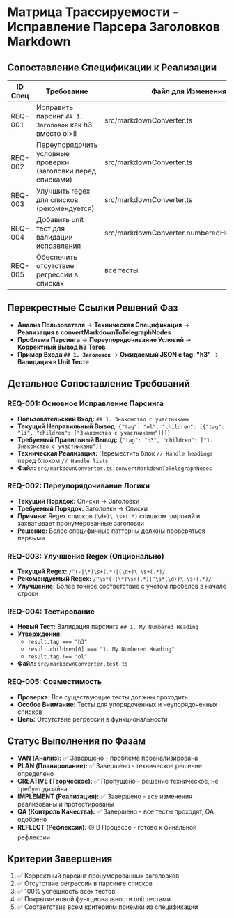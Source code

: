 # Матрица Трассируемости - Исправление Парсера Заголовков Markdown

## Сопоставление Спецификации к Реализации
| ID Спец | Требование                                                   | Файл для Изменения                             | Метод/Функция                   | Статус         | Покрытие Тестами                           |
| ------- | ------------------------------------------------------------ | ---------------------------------------------- | ------------------------------- | -------------- | ------------------------------------------ |
| REQ-001 | Исправить парсинг `## 1. Заголовок` как h3 вместо ol>li      | src/markdownConverter.ts                       | convertMarkdownToTelegraphNodes | ✅ Завершено    | markdownConverter.numberedHeadings.test.ts |
| REQ-002 | Переупорядочить условные проверки (заголовки перед списками) | src/markdownConverter.ts                       | convertMarkdownToTelegraphNodes | ✅ Завершено    | Строки 295-396                             |
| REQ-003 | Улучшить regex для списков (рекомендуется)                   | src/markdownConverter.ts                       | convertMarkdownToTelegraphNodes | 🟡 Рекомендация | Для будущих улучшений                      |
| REQ-004 | Добавить unit тест для валидации исправления                 | src/markdownConverter.numberedHeadings.test.ts | 8 новых тестов                  | ✅ Завершено    | ✅ 8 тестов, все проходят                   |
| REQ-005 | Обеспечить отсутствие регрессии в списках                    | все тесты                                      | все методы                      | ✅ Завершено    | ✅ 316/316 тестов проходят                  |

## Перекрестные Ссылки Решений Фаз
- **Анализ Пользователя** → **Техническая Спецификация** → **Реализация в convertMarkdownToTelegraphNodes**
- **Проблема Парсинга** → **Переупорядочивание Условий** → **Корректный Вывод h3 Тегов**
- **Пример Входа `## 1. Заголовок`** → **Ожидаемый JSON с tag: "h3"** → **Валидация в Unit Тесте**

## Детальное Сопоставление Требований

### REQ-001: Основное Исправление Парсинга
- **Пользовательский Вход:** `## 1. Знакомство с участниками`
- **Текущий Неправильный Вывод:** `{"tag": "ol", "children": [{"tag": "li", "children": ["Знакомство с участниками"]}]}`
- **Требуемый Правильный Вывод:** `{"tag": "h3", "children": ["1. Знакомство с участниками"]}`
- **Техническая Реализация:** Переместить блок `// Handle headings` перед блоком `// Handle lists`
- **Файл:** `src/markdownConverter.ts:convertMarkdownToTelegraphNodes`

### REQ-002: Переупорядочивание Логики
- **Текущий Порядок:** Списки → Заголовки
- **Требуемый Порядок:** Заголовки → Списки
- **Причина:** Regex списков `(\d+)\.\s+(.*)` слишком широкий и захватывает пронумерованные заголовки
- **Решение:** Более специфичные паттерны должны проверяться первыми

### REQ-003: Улучшение Regex (Опционально)
- **Текущий Regex:** `/^(-|\*)\s+(.*)|(\d+)\.\s+(.*)/`
- **Рекомендуемый Regex:** `/^\s*(-|\*)\s+(.*)|^\s*(\d+)\.\s+(.*)/`
- **Улучшение:** Более точное соответствие с учетом пробелов в начале строки

### REQ-004: Тестирование
- **Новый Тест:** Валидация парсинга `## 1. My Numbered Heading`
- **Утверждения:**
  * `result.tag === "h3"`
  * `result.children[0] === "1. My Numbered Heading"`
  * `result.tag !== "ol"`
- **Файл:** `src/markdownConverter.test.ts`

### REQ-005: Совместимость
- **Проверка:** Все существующие тесты должны проходить
- **Особое Внимание:** Тесты для упорядоченных и неупорядоченных списков
- **Цель:** Отсутствие регрессии в функциональности

## Статус Выполнения по Фазам
- **VAN (Анализ):** ✅ Завершено - проблема проанализирована
- **PLAN (Планирование):** ✅ Завершено - техническое решение определено
- **CREATIVE (Творческое):** ✅ Пропущено - решение техническое, не требует дизайна
- **IMPLEMENT (Реализация):** ✅ Завершено - все изменения реализованы и протестированы
- **QA (Контроль Качества):** ✅ Завершено - все тесты проходят, QA одобрено
- **REFLECT (Рефлексия):** 🟡 В Процессе - готово к финальной рефлексии

## Критерии Завершения
1. ✅ Корректный парсинг пронумерованных заголовков
2. ✅ Отсутствие регрессии в парсинге списков
3. ✅ 100% успешность всех тестов
4. ✅ Покрытие новой функциональности unit тестами
5. ✅ Соответствие всем критериям приемки из спецификации